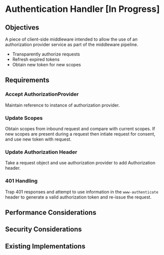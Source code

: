 # Authentication Handler [In Progress]

## Objectives

A piece of client-side middleware intended to allow the use of an authorization provider service as part of the middleware pipeline.

- Transparently authorize requests
- Refresh expired tokens
- Obtain new token for new scopes

## Requirements

### Accept AuthorizationProvider

Maintain reference to instance of authorization provider.  

### Update Scopes

Obtain scopes from inbound request and compare with current scopes.  If new scopes are present during a request then intiate request for consent, and use new token with request.

### Update Authorization Header

Take a request object and use authorization provider to add Authorization header.  

### 401 Handling

Trap 401 responses and attempt to use information in the `www-authenticate` header to generate a valid authorization token and re-issue the request.

## Performance Considerations

## Security Considerations

## Existing Implementations